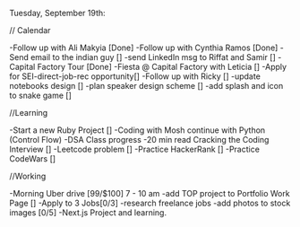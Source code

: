 Tuesday, September 19th:

// Calendar

-Follow up with Ali Makyia [Done]
-Follow up with Cynthia Ramos [Done]
-Send email to the indian guy []
-send LinkedIn msg to Riffat and Samir []
-Capital Factory Tour [Done]
-Fiesta @ Capital Factory with Leticia []
-Apply for SEI-direct-job-rec opportunity[]
-Follow up with Ricky []
-update notebooks design []
-plan speaker design scheme []
-add splash and icon to snake game []

//Learning

-Start a new Ruby Project []
-Coding with Mosh continue with Python (Control Flow)
-DSA Class progress
-20 min read Cracking the Coding Interview []
-Leetcode problem []
-Practice HackerRank []
-Practice CodeWars []

//Working

-Morning Uber drive [99/$100] 7 - 10 am
-add TOP project to Portfolio Work Page []
-Apply to 3 Jobs[0/3]
-research freelance jobs
-add photos to stock images [0/5]
-Next.js Project and learning.
